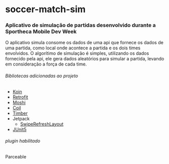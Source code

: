 # soccer-match-sim
### Aplicativo de simulação de partidas desenvolvido durante a Sportheca Mobile Dev Week
O aplicativo simula consome os dados de uma api que fornece os dados de uma partida, como local onde acontece a partida e os dois times envolvidos.
O algorítimo de simulação é simples, utilizando os dados fornecido pela api, ele gera dados aleatórios para simular a partida, levando em consideração a força de cada time.


###### Bibliotecas adicionadas ao projeto
* [Koin](https://insert-koin.io/docs/quickstart/android/)
* [Retrofit](https://square.github.io/retrofit/)
* [Moshi](https://square.github.io/moshi/1.x/)
* [Coil](https://coil-kt.github.io/coil/)
* [Timber](https://jakewharton.github.io/timber/docs/5.x/)
* Jetpack
  * [SwipeRefreshLayout](https://developer.android.com/jetpack/androidx/releases/swiperefreshlayout?hl=pt-br)
* [JUnit5](https://github.com/mannodermaus/android-junit5) 
###### plugin habilitado
Parceable